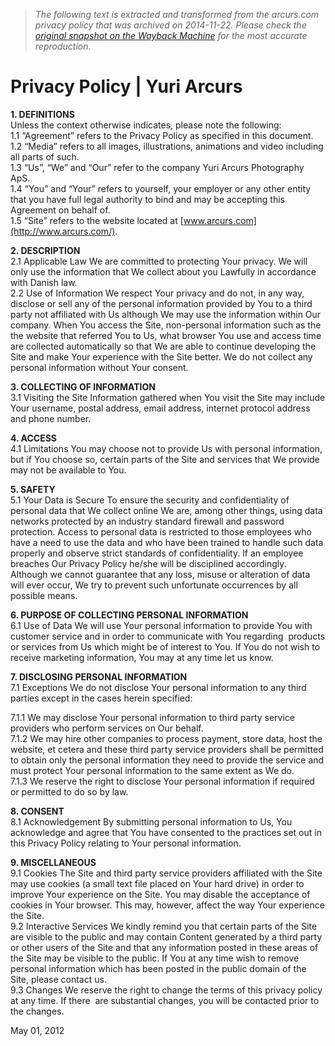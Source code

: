 > *The following text is extracted and transformed from the arcurs.com privacy policy that was archived on 2014-11-22. Please check the [original snapshot on the Wayback Machine](https://web.archive.org/web/20141122152717id_/http%3A//arcurs.com/privacy-policy) for the most accurate reproduction.*

# Privacy Policy | Yuri Arcurs

**1\. DEFINITIONS**  
Unless the context otherwise indicates, please note the following:  
1.1 “Agreement” refers to the Privacy Policy as specified in this document.  
1.2 “Media” refers to all images, illustrations, animations and video including all parts of such.  
1.3 “Us”, “We” and “Our” refer to the company Yuri Arcurs Photography ApS.  
1.4 “You” and “Your” refers to yourself, your employer or any other entity that you have full legal authority to bind and may be accepting this Agreement on behalf of.  
1.5 “Site” refers to the website located at [www.arcurs.com](http://www.arcurs.com/).

**2\. DESCRIPTION**  
2.1 Applicable Law We are committed to protecting Your privacy. We will only use the information that We collect about you Lawfully in accordance with Danish law.  
2.2 Use of Information We respect Your privacy and do not, in any way, disclose or sell any of the personal information provided by You to a third party not affiliated with Us although We may use the information within Our company. When You access the Site, non-personal information such as the the website that referred You to Us, what browser You use and access time are collected automatically so that We are able to continue developing the Site and make Your experience with the Site better. We do not collect any personal information without Your consent.

**3\. COLLECTING OF INFORMATION**  
3.1 Visiting the Site Information gathered when You visit the Site may include Your username, postal address, email address, internet protocol address and phone number.

**4\. ACCESS**  
4.1 Limitations You may choose not to provide Us with personal information, but if You choose so, certain parts of the Site and services that We provide may not be available to You.

**5\. SAFETY**  
5.1 Your Data is Secure To ensure the security and confidentiality of personal data that We collect online We are, among other things, using data networks protected by an industry standard firewall and password protection. Access to personal data is restricted to those employees who have a need to use the data and who have been trained to handle such data properly and observe strict standards of confidentiality. If an employee breaches Our Privacy Policy he/she will be disciplined accordingly. Although we cannot guarantee that any loss, misuse or alteration of data will ever occur, We try to prevent such unfortunate occurrences by all possible means.

**6\. PURPOSE OF COLLECTING PERSONAL INFORMATION**  
6.1 Use of Data We will use Your personal information to provide You with customer service and in order to communicate with You regarding  products or services from Us which might be of interest to You. If You do not wish to receive marketing information, You may at any time let us know.

**7\. DISCLOSING PERSONAL INFORMATION**  
7.1 Exceptions We do not disclose Your personal information to any third parties except in the cases herein specified:

7.1.1 We may disclose Your personal information to third party service providers who perform services on Our behalf.  
7.1.2 We may hire other companies to process payment, store data, host the website, et cetera and these third party service providers shall be permitted to obtain only the personal information they need to provide the service and must protect Your personal information to the same extent as We do.  
7.1.3 We reserve the right to disclose Your personal information if required or permitted to do so by law.

**8\. CONSENT**  
8.1 Acknowledgement By submitting personal information to Us, You acknowledge and agree that You have consented to the practices set out in this Privacy Policy relating to Your personal information.

**9\. MISCELLANEOUS**  
9.1 Cookies The Site and third party service providers affiliated with the Site may use cookies (a small text file placed on Your hard drive) in order to improve Your experience on the Site. You may disable the acceptance of cookies in Your browser. This may, however, affect the way Your experience the Site.  
9.2 Interactive Services We kindly remind you that certain parts of the Site are visible to the public and may contain Content generated by a third party or other users of the Site and that any information posted in these areas of the Site may be visible to the public. If You at any time wish to remove personal information which has been posted in the public domain of the Site, please contact us.  
9.3 Changes We reserve the right to change the terms of this privacy policy at any time. If there  are substantial changes, you will be contacted prior to the changes.

May 01, 2012
